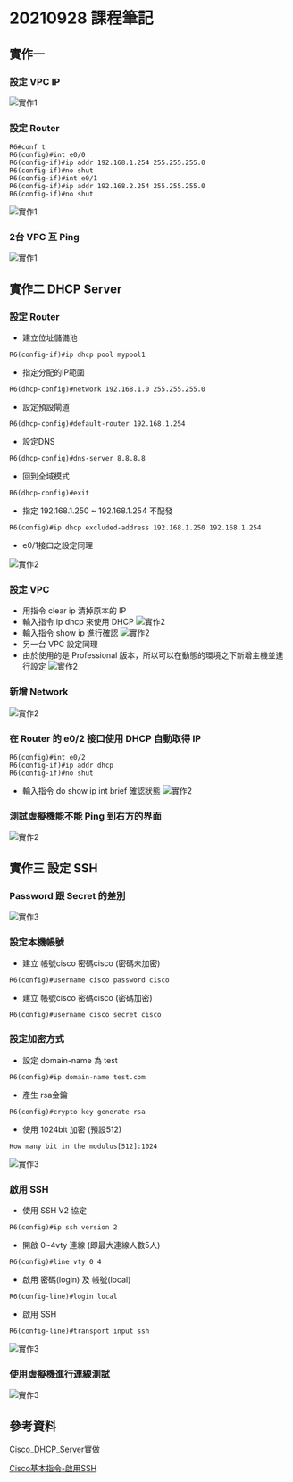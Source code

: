 # 20210928 課程筆記
## 實作一
### 設定 VPC IP
![實作1](../image/0928_01.png)
### 設定 Router
```
R6#conf t
R6(config)#int e0/0
R6(config-if)#ip addr 192.168.1.254 255.255.255.0
R6(config-if)#no shut
R6(config-if)#int e0/1
R6(config-if)#ip addr 192.168.2.254 255.255.255.0
R6(config-if)#no shut
```
![實作1](../image/0928_02.png)
### 2台 VPC 互 Ping
![實作1](../image/0928_03.png)
## 實作二 DHCP Server
### 設定 Router
* 建立位址儲備池
```
R6(config-if)#ip dhcp pool mypool1
```
* 指定分配的IP範圍
```
R6(dhcp-config)#network 192.168.1.0 255.255.255.0
```
* 設定預設閘道
```
R6(dhcp-config)#default-router 192.168.1.254 
```
* 設定DNS
```
R6(dhcp-config)#dns-server 8.8.8.8      
```
* 回到全域模式
```
R6(dhcp-config)#exit        
```
* 指定 192.168.1.250 ~ 192.168.1.254 不配發
```
R6(config)#ip dhcp excluded-address 192.168.1.250 192.168.1.254
```
* e0/1接口之設定同理

![實作2](../image/0928_04.png)
### 設定 VPC
* 用指令 clear ip 清掉原本的 IP
* 輸入指令 ip dhcp 來使用 DHCP
![實作2](../image/0928_05.png)
* 輸入指令 show ip 進行確認
![實作2](../image/0928_06.png)
* 另一台 VPC 設定同理
* 由於使用的是 Professional 版本，所以可以在動態的環境之下新增主機並進行設定
![實作2](../image/0928_07.png)
### 新增 Network
![實作2](../image/0928_08.png)
### 在 Router 的 e0/2 接口使用 DHCP 自動取得 IP
```
R6(config)#int e0/2
R6(config-if)#ip addr dhcp
R6(config-if)#no shut
```
* 輸入指令 do show ip int brief 確認狀態
![實作2](../image/0928_09.png)
### 測試虛擬機能不能 Ping 到右方的界面
![實作2](../image/0928_10.png)
## 實作三 設定 SSH
### Password 跟 Secret 的差別
![實作3](../image/0928_11.png)
### 設定本機帳號
* 建立 帳號cisco 密碼cisco (密碼未加密)
```
R6(config)#username cisco password cisco
```
* 建立 帳號cisco 密碼cisco (密碼加密)
```
R6(config)#username cisco secret cisco
```
### 設定加密方式
*  設定 domain-name 為 test
```
R6(config)#ip domain-name test.com
```
* 產生 rsa金鑰
```
R6(config)#crypto key generate rsa
```
* 使用 1024bit 加密 (預設512)
```
How many bit in the modulus[512]:1024
```
![實作3](../image/0928_12.png)
### 啟用 SSH
* 使用 SSH V2 協定
```
R6(config)#ip ssh version 2
```
* 開啟 0~4vty 連線 (即最大連線人數5人)
```
R6(config)#line vty 0 4
```
* 啟用 密碼(login) 及 帳號(local)
```
R6(config-line)#login local
```
* 啟用 SSH
```
R6(config-line)#transport input ssh
```
![實作3](../image/0928_13.png)
### 使用虛擬機進行連線測試
![實作3](../image/0928_14.png)
## 參考資料
[Cisco_DHCP_Server實做](https://david50.pixnet.net/blog/post/45220440-%5B%E7%AD%86%E8%A8%98%5Dcisco-dhcp-server%E5%AF%A6%E5%81%9A)

[Cisco基本指令-啟用SSH](https://david50.pixnet.net/blog/post/45217866-%5B%E7%AD%86%E8%A8%98%5Dcisco%E5%9F%BA%E6%9C%AC%E6%8C%87%E4%BB%A4-%E5%95%9F%E7%94%A8ssh)